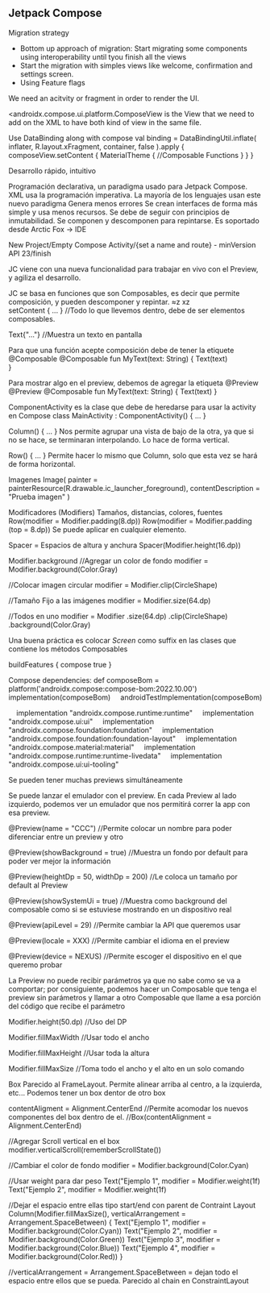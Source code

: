 ## Jetpack Compose


Migration strategy
- Bottom up approach of migration: Start migrating some components using interoperability until tyou finish all the views 
- Start the migration with simples views like welcome, confirmation and settings screen. 
- Using Feature flags


We need an acitvity or fragment in order to render the UI.

<androidx.compose.ui.platform.ComposeView is the View that we need to add on the XML to have both kind of view in the same file.


Use DataBinding along with compose
val binding = DataBindingUtil.inflate<XFragment>(
	inflater, R.layout.xFragment, container, false
).apply {
	composeView.setContent {
		MaterialTheme {
			//Composable Functions
		}
	}
}

Desarrollo rápido, intuitivo

Programación declarativa, un paradigma usado para Jetpack Compose. 
XML usa la programación imperativa.
La mayoría de los lenguajes usan este nuevo paradigma
Genera menos errores 
Se crean interfaces de forma más simple y usa menos recursos. 
Se debe de seguir con principios de inmutabilidad. 
Se componen y descomponen para repintarse. 
Es soportado desde Arctic Fox -> IDE

New Project/Empty Compose Activity/{set a name and route} - minVersion API 23/finish

JC viene con una nueva funcionalidad para trabajar en vivo con el Preview, y agiliza el desarrollo.

JC se basa en funciones que son Composables, es decir que permite composición, y pueden descomponer y repintar. 
≈z xz  
setContent { ... }
//Todo lo que llevemos dentro, debe de ser elementos composables. 
	
Text{"..."}
//Muestra un texto en pantalla

Para que una función acepte composición debe de tener la etiquete @Composable
@Composable
fun MyText(text: String) { 
   Text(text)	
}


Para mostrar algo en el preview, debemos de agregar la etiqueta @Preview
@Preview
@Composable
fun MyText(text: String) {
   Text(text)
}

ComponentActivity es la clase que debe de heredarse para usar la activity en Compose
class MainActivity : ComponentActivity() { ... }

Column() { ... }
Nos permite agrupar una vista de bajo de la otra, ya que si no se hace, se terminaran interpolando. Lo hace de forma vertical.

Row() { ... }
Permite hacer lo mismo que Column, solo que esta vez se hará de forma horizontal.

Imagenes
Image(
    painter = painterResource(R.drawable.ic_launcher_foreground),
    contentDescription = "Prueba imagen"
)

Modificadores (Modifiers)
Tamaños, distancias, colores, fuentes
Row(modifier = Modifier.padding(8.dp))
Row(modifier = Modifier.padding (top = 8.dp))
Se puede aplicar en cualquier elemento.

Spacer = Espacios de altura y anchura
Spacer(Modifier.height(16.dp))

Modifier.background
//Agregar un color de fondo
modifier = Modifier.background(Color.Gray)

//Colocar imagen circular
modifier = Modifier.clip(CircleShape)

//Tamaño Fijo a las imágenes
modifier = Modifier.size(64.dp)

//Todos en uno
modifier = Modifier
	.size(64.dp)
	.clip(CircleShape)
	.background(Color.Gray)

Una buena práctica es colocar _Screen_ como suffix en las clases que contiene los métodos Composables

buildFeatures {
    compose true
}

Compose dependencies:
def composeBom = platform('androidx.compose:compose-bom:2022.10.00')
    implementation(composeBom)
    androidTestImplementation(composeBom)

    implementation "androidx.compose.runtime:runtime"
    implementation "androidx.compose.ui:ui"
    implementation "androidx.compose.foundation:foundation"
    implementation "androidx.compose.foundation:foundation-layout"
    implementation "androidx.compose.material:material"
    implementation "androidx.compose.runtime:runtime-livedata"
    implementation "androidx.compose.ui:ui-tooling"



Se pueden tener muchas previews simultáneamente

Se puede lanzar el emulador con el preview. En cada Preview al lado izquierdo, podemos ver un emulador que nos permitirá correr la app con esa preview.

@Preview(name = "CCC")
//Permite colocar un nombre para poder diferenciar entre un preview y otro

@Preview(showBackground = true)
//Muestra un fondo por default para poder ver mejor la información

@Preview(heightDp = 50, widthDp = 200)
//Le coloca un tamaño por default al Preview

@Preview(showSystemUi = true)
//Muestra como background del composable como si se estuviese mostrando en un dispositivo real

@Preview(apiLevel = 29)
//Permite cambiar la API que queremos usar 

@Preview(locale = XXX)
//Permite cambiar el idioma en el preview

@Preview(device = NEXUS)
//Permite escoger el dispositivo en el que queremo probar

La Preview no puede recibir parámetros ya que no sabe como se va a comportar; por consiguiente, podemos hacer un Composable que tenga el preview sin parámetros y llamar a otro Composable que  llame a esa porción del código que recibe el parámetro

Modifier.height(50.dp)
//Uso del DP

Modifier.fillMaxWidth
//Usar todo el ancho

Modifier.fillMaxHeight
//Usar toda la altura

Modifier.fillMaxSize
//Toma todo el ancho y el alto en un solo comando

Box
Parecido al FrameLayout. 
Permite alinear arriba al centro, a la izquierda, etc...
Podemos tener un box dentor de otro box

contentAligment = Alignment.CenterEnd
//Permite acomodar los nuevos componentes del box dentro de el. 
//Box(contentAlignment = Alignment.CenterEnd)

//Agregar Scroll vertical en el box
modifier.verticalScroll(rememberScrollState())

//Cambiar el color de fondo
modifier = Modifier.background(Color.Cyan)

//Usar weight para dar peso
Text("Ejemplo 1", modifier = Modifier.weight(1f)
Text("Ejemplo 2", modifier = Modifier.weight(1f)

//Dejar el espacio entre ellas tipo start/end con parent de Contraint Layout
Column(Modifier.fillMaxSize(), verticalArrangement = Arrangement.SpaceBetween) {
   Text("Ejemplo 1", modifier = Modifier.background(Color.Cyan))
   Text("Ejemplo 2", modifier = Modifier.background(Color.Green))
   Text("Ejemplo 3", modifier = Modifier.background(Color.Blue))
   Text("Ejemplo 4", modifier = Modifier.background(Color.Red))
}

//verticalArrangement = Arrangement.SpaceBetween = dejan todo el espacio entre ellos que se pueda. Parecido al chain en ConstraintLayout

